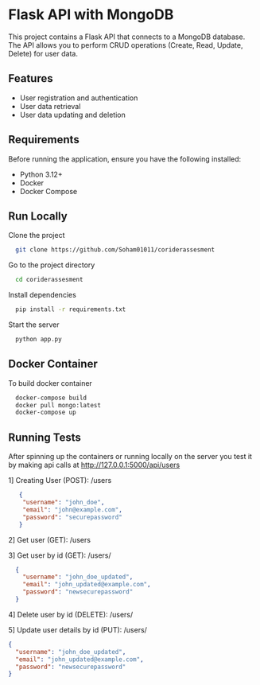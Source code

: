 
# Flask API with MongoDB

This project contains a Flask API that connects to a MongoDB database. The API allows you to perform CRUD operations (Create, Read, Update, Delete) for user data.

## Features

- User registration and authentication
- User data retrieval
- User data updating and deletion



## Requirements
Before running the application, ensure you have the following installed:

- Python 3.12+
- Docker
- Docker Compose


## Run Locally

Clone the project

```bash
  git clone https://github.com/Soham01011/coriderassesment
```

Go to the project directory

```bash
  cd coriderassesment
```

Install dependencies

```bash
  pip install -r requirements.txt
```

Start the server

```bash
  python app.py
```


## Docker Container

To build docker container

```bash
  docker-compose build
  docker pull mongo:latest
  docker-compose up
```



## Running Tests

After spinning up the containers or running locally on the server you test it by making api calls at http://127.0.0.1:5000/api/users

1] Creating User (POST):
  /users
```json
   {
    "username": "john_doe",
    "email": "john@example.com",
    "password": "securepassword"
   }
```

2] Get user (GET):    /users

3] Get user by id (GET): /users/<id>
```json
  {
    "username": "john_doe_updated",
    "email": "john_updated@example.com",
    "password": "newsecurepassword"
  }
```

4] Delete user by id (DELETE): /users/<id>

5] Update user details by id (PUT): /users/<id>
```json
{
  "username": "john_doe_updated",
  "email": "john_updated@example.com",
  "password": "newsecurepassword"
}
```

